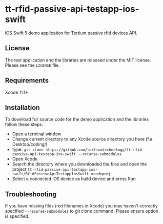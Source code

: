 # tt-rfid-passive-api-testapp-ios-swift
iOS Swift 5 demo application for Tertium passive rfid devices API.

## License
The test application and the libraries are released under the MIT license. Please see the `LICENSE` file.

## Requirements
Xcode 11.1+

## Installation
To download full source code for the demo application and the libraries follow these steps:

- Open a terminal window
- Change current directory to any Xcode source directory you have (f.e. Desktop/coding/)
- type: ```git clone https://github.com/tertiumtechnology/tt-rfid-passive-api-testapp-ios-swift --recurse-submodules ```
- Open Xcode
- Search the directory where you downloaded the files and open the project ```tt-rfid-passive-api-testapp-ios-swift/RfidPassiveApiTestappIosSwift.xcodeproj```
- Select a connected iOS device as build device and press Run

## Troubleshooting
If you have missing files (red filenames in Xcode) you may haven't correctly specified ```--recurse-submodules``` to git clone command. Please ensure option is specified.

